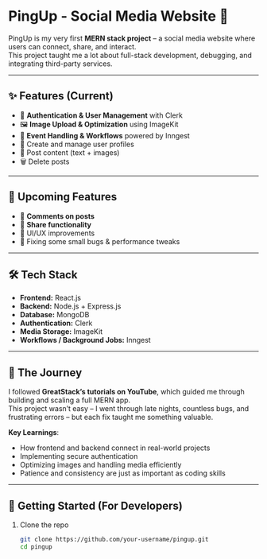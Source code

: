 # PingUp - Social Media Website 🚀

PingUp is my very first **MERN stack project** – a social media website where users can connect, share, and interact.  
This project taught me a lot about full-stack development, debugging, and integrating third-party services.  

---

## ✨ Features (Current)
- 🔐 **Authentication & User Management** with Clerk  
- 🖼️ **Image Upload & Optimization** using ImageKit  
- 📨 **Event Handling & Workflows** powered by Inngest  
- 👤 Create and manage user profiles  
- 📝 Post content (text + images)  
- 🗑️ Delete posts  

---

## 🔧 Upcoming Features
- 💬 **Comments on posts**  
- 🔗 **Share functionality**  
- 🎨 UI/UX improvements  
- 🐞 Fixing some small bugs & performance tweaks  

---

## 🛠️ Tech Stack
- **Frontend:** React.js  
- **Backend:** Node.js + Express.js  
- **Database:** MongoDB  
- **Authentication:** Clerk  
- **Media Storage:** ImageKit  
- **Workflows / Background Jobs:** Inngest  

---

## 📖 The Journey
I followed **GreatStack’s tutorials on YouTube**, which guided me through building and scaling a full MERN app.  
This project wasn’t easy – I went through late nights, countless bugs, and frustrating errors – but each fix taught me something valuable.  

**Key Learnings**:
- How frontend and backend connect in real-world projects  
- Implementing secure authentication  
- Optimizing images and handling media efficiently  
- Patience and consistency are just as important as coding skills  

---

## 🚀 Getting Started (For Developers)

1. Clone the repo  
   ```bash
   git clone https://github.com/your-username/pingup.git
   cd pingup
